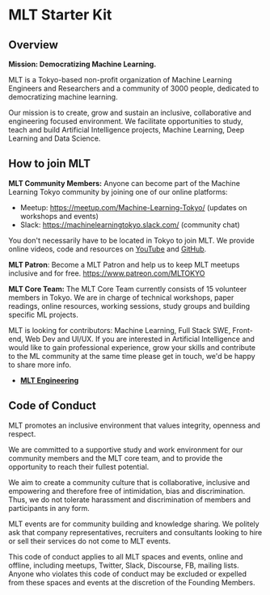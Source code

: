 # MLT Starter Kit

## Overview
**Mission: Democratizing Machine Learning.**

MLT is a Tokyo-based non-profit organization of Machine Learning Engineers and Researchers and a community of 3000 people, dedicated to democratizing machine learning. 

Our mission is to create, grow and sustain an inclusive, collaborative and engineering focused environment. We facilitate opportunities to study, teach and build Artificial Intelligence projects,  Machine Learning, Deep Learning and Data Science.

## How to join MLT
**MLT Community Members:** Anyone can become part of the Machine Learning Tokyo community by joining one of our online platforms:

- Meetup: https://meetup.com/Machine-Learning-Tokyo/ (updates on workshops and events)
- Slack: https://machinelearningtokyo.slack.com/ (community chat)

You don't necessarily have to be located in Tokyo to join MLT. We provide online videos, code and resources on [YouTube](https://www.youtube.com/MLTOKYO) and [GitHub](https://github.com/Machine-Learning-Tokyo).

**MLT Patron**: Become a MLT Patron and help us to keep MLT meetups inclusive and for free. https://www.patreon.com/MLTOKYO

**MLT Core Team:** The MLT Core Team currently consists of 15 volunteer members in Tokyo. We are in charge of technical workshops, paper readings, online resources, working sessions, study groups and building specific ML projects. 

MLT is looking for contributors: Machine Learning, Full Stack SWE, Front-end, Web Dev and UI/UX. If you are interested in Artificial Intelligence and would like to gain professional experience, grow your skills and contribute to the ML community at the same time please get in touch, we'd be happy to share more info. 


- [**MLT Engineering**](https://goo.gl/forms/6QYTyFZxcxTwaGWk2)

## Code of Conduct

MLT promotes an inclusive environment that values integrity, openness and respect. 

We are committed to a supportive study and work environment for our community members and the MLT core team, and to provide the opportunity to reach their fullest potential. 

We aim to create a community culture that is collaborative, inclusive and empowering and therefore free of intimidation, bias and discrimination. Thus, we do not tolerate harassment and discrimination of members and participants in any form. 

MLT events are for community building and knowledge sharing. We politely ask that company representatives, recruiters and consultants looking to hire or sell their services do not come to MLT events.

This code of conduct applies to all MLT spaces and events, online and offline, including meetups, Twitter, Slack, Discourse, FB, mailing lists. Anyone who violates this code of conduct may be excluded or expelled from these spaces and events at the discretion of the Founding Members.
